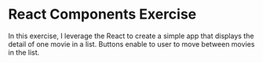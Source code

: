 # React Components Exercise
In this exercise, I leverage the React to create a simple app that displays the detail of one movie in a list.
Buttons enable to user to move between movies in the list.
